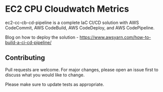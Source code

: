 # EC2 CPU Cloudwatch Metrics

ec2-cc-cb-cd-pipeline is a complete IaC CI/CD solution with AWS CodeCommit, AWS CodeBuild, AWS CodeDeploy, and AWS CodePipeline.

Blog on how to deploy the solution - https://www.awsyarn.com/how-to-build-a-ci-cd-pipeline/

## Contributing
Pull requests are welcome. For major changes, please open an issue first to discuss what you would like to change.

Please make sure to update tests as appropriate.